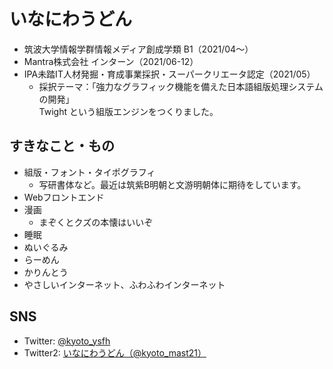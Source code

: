 # いなにわうどん
- 筑波大学情報学群情報メディア創成学類 B1（2021/04〜）
- Mantra株式会社 インターン（2021/06-12）
- IPA未踏IT人材発掘・育成事業採択・スーパークリエータ認定（2021/05）
  - 採択テーマ：｢強力なグラフィック機能を備えた日本語組版処理システムの開発」  
  Twight という組版エンジンをつくりました。

## すきなこと・もの
- 組版・フォント・タイポグラフィ
  - 写研書体など。最近は筑紫B明朝と文游明朝体に期待をしています。
- Webフロントエンド
- 漫画
  - まぞくとクズの本懐はいいぞ
- 睡眠
- ぬいぐるみ
- らーめん
- かりんとう
- やさしいインターネット、ふわふわインターネット

## SNS
- Twitter: [@kyoto_ysfh](https://twitter.com/kyoto_ysfh)
- Twitter2: [いなにわうどん（@kyoto_mast21）](https://twitter.com/kyoto_mast21)